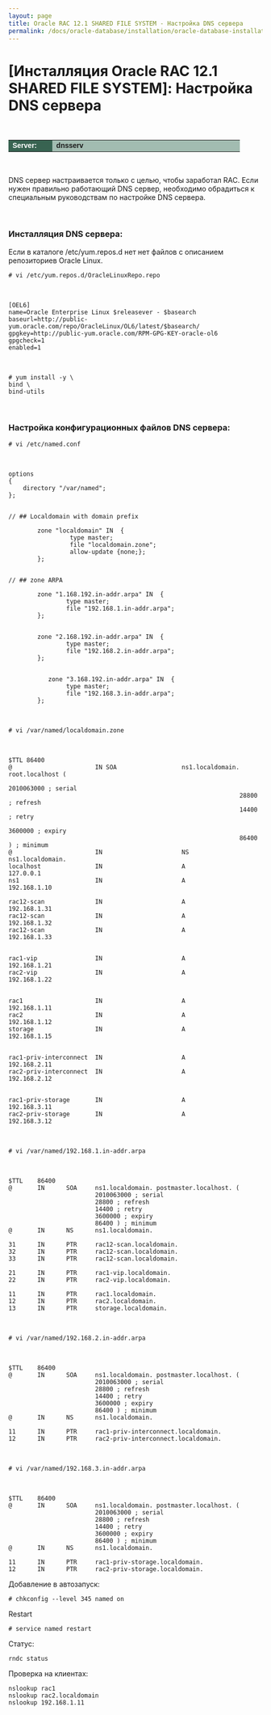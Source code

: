 ```yaml
---
layout: page
title: Oracle RAC 12.1 SHARED FILE SYSTEM - Настройка DNS сервера
permalink: /docs/oracle-database/installation/oracle-database-installation/distributed/rac/linux/6.7/oracle/12.1/shared-file-system/setup-dns-server/
---
```


# [Инсталляция Oracle RAC 12.1 SHARED FILE SYSTEM]: Настройка DNS сервера


<br/>

<table cellpadding="4" cellspacing="2" align="center" border="0" width="100%">

<tr>
<td style="color: rgb(255, 255, 255);" bgcolor="#386351" width="14%"><span style="font-family: Arial,Helvetica,sans-serif; font-size: 14px;"><strong>Server:</strong></span></td>
<td height="20" bgcolor="#a2bcb1" width="60%"><span style="font-family: Arial,Helvetica,sans-serif; font-size: 14px;"><strong>dnsserv</strong></span></td>
</tr>

</table>

<br/>

DNS сервер настраивается только с целью, чтобы заработал RAC. Если нужен правильно работающий DNS сервер, необходимо обрадиться к специальным руководствам по настройке DNS сервера.


<br/>


### Инсталляция DNS сервера:

Если в каталоге /etc/yum.repos.d нет нет файлов с описанием репозиториев Oracle Linux.


	# vi /etc/yum.repos.d/OracleLinuxRepo.repo

<br/>

	[OEL6]
	name=Oracle Enterprise Linux $releasever - $basearch
	baseurl=http://public-yum.oracle.com/repo/OracleLinux/OL6/latest/$basearch/
	gpgkey=http://public-yum.oracle.com/RPM-GPG-KEY-oracle-ol6
	gpgcheck=1
	enabled=1


<br/>

	# yum install -y \
	bind \
	bind-utils


<br/>

### Настройка конфигурационных файлов DNS сервера:

	# vi /etc/named.conf


<br/>

	options
	{
	    directory "/var/named";
	};


	// ## Localdomain with domain prefix

	        zone "localdomain" IN  {
	                 type master;
	                 file "localdomain.zone";
	                 allow-update {none;};
	        };


	// ## zone ARPA

	        zone "1.168.192.in-addr.arpa" IN  {
	                type master;
	                file "192.168.1.in-addr.arpa";
	        };


	        zone "2.168.192.in-addr.arpa" IN  {
	                type master;
	                file "192.168.2.in-addr.arpa";
	        };


	           zone "3.168.192.in-addr.arpa" IN  {
	                type master;
	                file "192.168.3.in-addr.arpa";
	        };


<br/>

	# vi /var/named/localdomain.zone


<br/>

	$TTL 86400
	@                   	IN SOA              	ns1.localdomain. root.localhost (
	                                                            	2010063000 ; serial
	                                                            	28800 ; refresh
	                                                            	14400 ; retry
	                                                            	3600000 ; expiry
	                                                            	86400 ) ; minimum
	@                   	IN                  	NS          	ns1.localdomain.
	localhost           	IN                  	A           	127.0.0.1
	ns1                 	IN                  	A           	192.168.1.10

	rac12-scan             	IN                  	A           	192.168.1.31
	rac12-scan             	IN                  	A           	192.168.1.32
	rac12-scan             	IN                  	A           	192.168.1.33


	rac1-vip            	IN                  	A           	192.168.1.21
	rac2-vip            	IN                  	A           	192.168.1.22


	rac1                	IN                  	A           	192.168.1.11
	rac2                	IN                  	A           	192.168.1.12
	storage             	IN                  	A           	192.168.1.15


	rac1-priv-interconnect  IN                  	A           	192.168.2.11
	rac2-priv-interconnect  IN                  	A           	192.168.2.12


	rac1-priv-storage     	IN                  	A           	192.168.3.11
	rac2-priv-storage      	IN                  	A           	192.168.3.12



<br/>

	# vi /var/named/192.168.1.in-addr.arpa


<br/>


	$TTL   	86400
	@      	IN   	SOA   	ns1.localdomain. postmaster.localhost. (
	                    	2010063000 ; serial
	                    	28800 ; refresh
	                    	14400 ; retry
	                    	3600000 ; expiry
	                    	86400 ) ; minimum
	@      	IN   	NS   	ns1.localdomain.

	31     	IN   	PTR  	rac12-scan.localdomain.
	32     	IN   	PTR  	rac12-scan.localdomain.
	33     	IN   	PTR  	rac12-scan.localdomain.

	21     	IN   	PTR  	rac1-vip.localdomain.
	22     	IN   	PTR  	rac2-vip.localdomain.

	11     	IN   	PTR  	rac1.localdomain.
	12     	IN   	PTR  	rac2.localdomain.
	13     	IN   	PTR  	storage.localdomain.


<br/>

	# vi /var/named/192.168.2.in-addr.arpa

<br/>

	$TTL   	86400
	@      	IN   	SOA   	ns1.localdomain. postmaster.localhost. (
	                    	2010063000 ; serial
	                    	28800 ; refresh
	                    	14400 ; retry
	                    	3600000 ; expiry
	                    	86400 ) ; minimum
	@      	IN   	NS   	ns1.localdomain.

	11     	IN   	PTR  	rac1-priv-interconnect.localdomain.
	12     	IN   	PTR  	rac2-priv-interconnect.localdomain.

<br/>

	# vi /var/named/192.168.3.in-addr.arpa

<br/>


	$TTL   	86400
	@      	IN   	SOA   	ns1.localdomain. postmaster.localhost. (
	                    	2010063000 ; serial
	                    	28800 ; refresh
	                    	14400 ; retry
	                    	3600000 ; expiry
	                    	86400 ) ; minimum
	@      	IN   	NS   	ns1.localdomain.

	11     	IN   	PTR  	rac1-priv-storage.localdomain.
	12     	IN   	PTR  	rac2-priv-storage.localdomain.


Добавление в автозапуск:

	# chkconfig --level 345 named on

Restart

	# service named restart


Статус:

	rndc status


Проверка на клиентах:

	nslookup rac1
	nslookup rac2.localdomain
	nslookup 192.168.1.11
